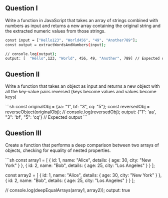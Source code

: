 ## Question I

<p>
Write a function in JavaScript that takes an array of strings combined with numbers as input and returns a new array containing the original string and the extracted numeric values from those strings.
</p>

```sh
const input = ["Hello123", "World456", "49", "Another789"];
const output = extractWordsAndNumbers(input);

// console.log(output);
output: [  "Hello",123, "World", 456, 49, "Another", 789] // Expected output
```

## Question II

<p>
   Write a function that takes an object as input and returns a new object with all the key-value pairs reversed (keys become values and values become keys)
</p>
```sh
    const originalObj = {aa: "1", bf: "3", cq: "5"};
    const reversedObj = reverseObject(originalObj);
    // console.log(reversedObj); 
    output: {"1": 'aa', "3": 'bf', "5": 'cq'} // Expected output
```


## Question III

<p>
   Create a function that performs a deep comparison between two arrays of objects, checking for equality of nested properties.
</p>
```sh
const array1 = [
    { id: 1, name: "Alice", details: { age: 30, city: "New York" } },
    { id: 2, name: "Bob", details: { age: 25, city: "Los Angeles" } }
];

const array2 = [
    { id: 1, name: "Alice", details: { age: 30, city: "New York" } },
    { id: 2, name: "Bob", details: { age: 25, city: "Los Angeles" } }
];

// console.log(deepEqualArrays(array1, array2));
output: true
```
